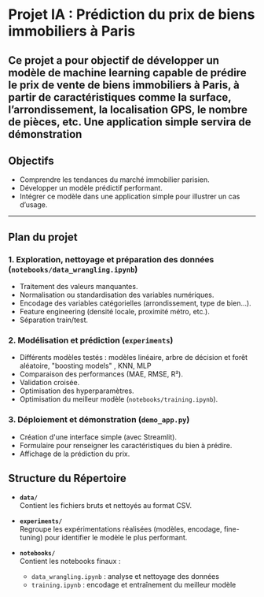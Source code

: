 #  Projet IA : Prédiction du prix de biens immobiliers à Paris

Ce projet a pour objectif de développer un modèle de machine learning capable de prédire le prix de vente de biens immobiliers à Paris, à partir de caractéristiques comme la surface, l’arrondissement, la localisation GPS, le nombre de pièces, etc. Une application simple servira de démonstration
---

##  Objectifs

- Comprendre les tendances du marché immobilier parisien.
- Développer un modèle prédictif performant.
- Intégrer ce modèle dans une application simple pour illustrer un cas d’usage.

---

##  Plan du projet

### 1. Exploration, nettoyage et préparation des données (`notebooks/data_wrangling.ipynb`)
- Traitement des valeurs manquantes.
- Normalisation ou standardisation des variables numériques.
- Encodage des variables catégorielles (arrondissement, type de bien...).
- Feature engineering (densité locale, proximité métro, etc.).
- Séparation train/test.

### 2. Modélisation et prédiction (`experiments`)
- Différents modèles testés : modèles linéaire, arbre de décision et forêt aléatoire, "boosting models" , KNN, MLP
- Comparaison des performances (MAE, RMSE, R²).
- Validation croisée.
- Optimisation des hyperparamètres.
- Optimisation du meilleur modèle (`notebooks/training.ipynb`).

### 3. Déploiement et démonstration (`demo_app.py`)
- Création d'une interface simple (avec Streamlit).
- Formulaire pour renseigner les caractéristiques du bien à prédire.
- Affichage de la prédiction du prix.


## Structure du Répertoire

- **`data/`**  
  Contient les fichiers bruts et nettoyés au format CSV.

- **`experiments/`**  
  Regroupe les expérimentations réalisées (modèles, encodage, fine-tuning) pour identifier le modèle le plus performant.

- **`notebooks/`**  
  Contient les notebooks finaux :
  - `data_wrangling.ipynb` : analyse et nettoyage des données
  - `training.ipynb` : encodage et entraînement du meilleur modèle